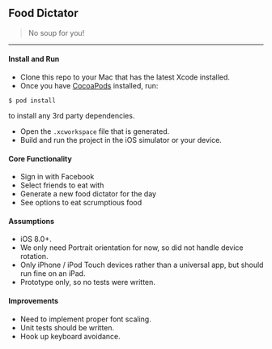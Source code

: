 ## Food Dictator

>No soup for you!

---

#### Install and Run

- Clone this repo to your Mac that has the latest Xcode installed.
- Once you have [CocoaPods](http://cocoapods.org) installed, run:

```shell
$ pod install
```
to install any 3rd party dependencies.

- Open the `.xcworkspace` file that is generated.
- Build and run the project in the iOS simulator or your device.

#### Core Functionality

- Sign in with Facebook
- Select friends to eat with
- Generate a new food dictator for the day
- See options to eat scrumptious food

#### Assumptions

- iOS 8.0+.
- We only need Portrait orientation for now, so did not handle device rotation.
- Only iPhone / iPod Touch devices rather than a universal app, but should run fine on an iPad.
- Prototype only, so no tests were written.

#### Improvements

- Need to implement proper font scaling.
- Unit tests should be written.
- Hook up keyboard avoidance.
